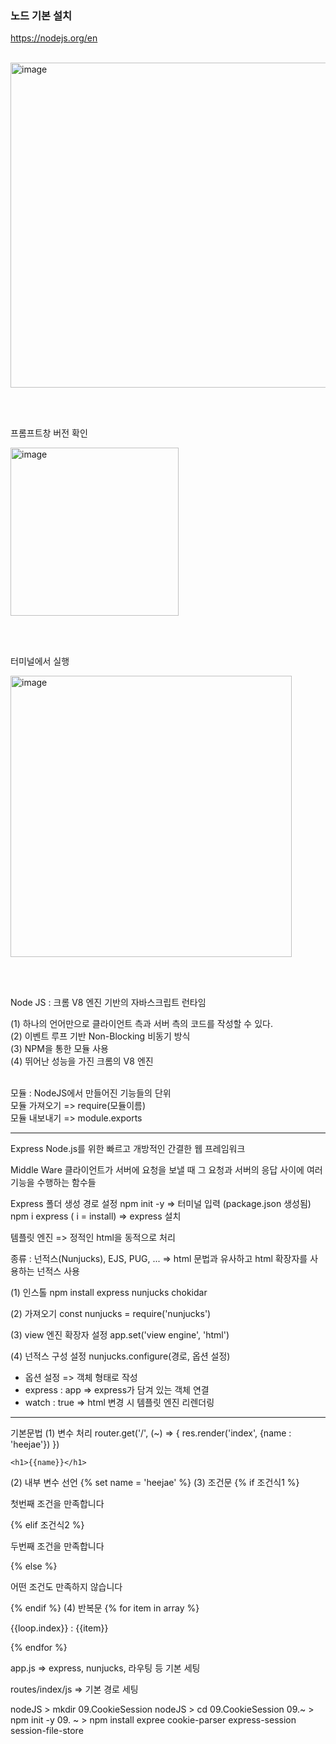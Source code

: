 ### 노드 기본 설치

<https://nodejs.org/en>

<br/>

<img width="520" alt="image" src="https://github.com/juhyun98/NodeJS/assets/140494238/8cd07276-1ab5-4531-92a7-25070dd08674">

<br/><br/>

프롬프트창 버전 확인

<img width="269" alt="image" src="https://github.com/juhyun98/NodeJS/assets/140494238/7fbcebfe-1e65-4bd4-8698-08ecead627b3">

<br><br>

터미널에서 실행


<img width="450" alt="image" src="https://github.com/juhyun98/NodeJS/assets/140494238/e91ffe8c-0d58-4ba9-bc2b-e72ddfeeef33">

<br><br>

Node JS : 크롬 V8 엔진 기반의 자바스크립트 런타임

(1) 하나의 언어만으로 클라이언트 측과 서버 측의 코드를 작성할 수 있다.
<br>
(2) 이벤트 루프 기반 Non-Blocking 비동기 방식
<br>
(3) NPM을 통한 모듈 사용
<br>
(4) 뛰어난 성능을 가진 크롬의 V8 엔진

<br>
모듈 : NodeJS에서 만들어진 기능들의 단위
<br>
모듈 가져오기 => require(모듈이름)
<br>
모듈 내보내기 => module.exports

-------------------------------------------------------------------------------

Express
Node.js를 위한 빠르고 개방적인 간결한 웹 프레임워크

Middle Ware
클라이언트가 서버에 요청을 보낼 때
그 요청과 서버의 응답 사이에 여러 기능을 수행하는 함수들

Express 폴더 생성
경로 설정
npm init -y => 터미널 입력 (package.json 생성됨)
npm i express ( i = install) => express 설치

템플릿 엔진
=> 정적인 html을 동적으로 처리

종류 : 넌적스(Nunjucks), EJS, PUG, ...
=> html 문법과 유사하고 html 확장자를 사용하는 넌적스 사용

(1) 인스톨
npm install express nunjucks chokidar

(2) 가져오기
const nunjucks = require('nunjucks')

(3) view 엔진 확장자 설정
app.set('view engine', 'html')

(4) 넌적스 구성 설정
nunjucks.configure(경로, 옵션 설정)
- 옵션 설정 => 객체 형태로 작성
- express : app => express가 담겨 있는 객체 연결
- watch : true => html 변경 시 템플릿 엔진 리렌더링

-------------------------------------------------------------------------------

기본문법
(1) 변수 처리
router.get('/', (~) => {
    res.render('index', {name : 'heejae'})
})
```
<h1>{{name}}</h1>
```
(2) 내부 변수 선언
{% set name = 'heejae' %}
(3) 조건문
{% if 조건식1 %}
<p>첫번째 조건을 만족합니다</p>
{% elif 조건식2 %}
<p>두번째 조건을 만족합니다</p>
{% else %}
<p>어떤 조건도 만족하지 않습니다</p>
{% endif %}
(4) 반복문
{% for item in array %}
<p>{{loop.index}} : {{item}}</p>
{% endfor %}

app.js
=> express, nunjucks,
    라우팅 등 기본 세팅

routes/index/js
=> 기본 경로 세팅

nodeJS > mkdir 09.CookieSession
nodeJS > cd 09.CookieSession
09.~ > npm init -y
09. ~ > npm install expree
cookie-parser express-session
session-file-store





